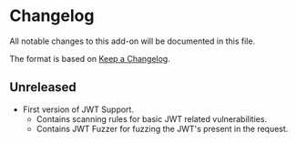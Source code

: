 # Changelog
All notable changes to this add-on will be documented in this file.

The format is based on [Keep a Changelog](https://keepachangelog.com/en/1.0.0/).

## Unreleased

- First version of JWT Support.
  - Contains scanning rules for basic JWT related vulnerabilities.
  - Contains JWT Fuzzer for fuzzing the JWT's present in the request.
